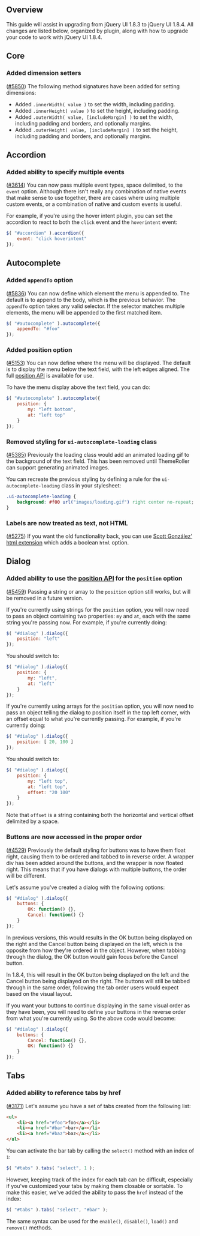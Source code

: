 <script>{
	"title": "jQuery UI 1.8.4 Upgrade Guide",
	"toc": true
}</script>

## Overview

This guide will assist in upgrading from jQuery UI 1.8.3 to jQuery UI 1.8.4.
All changes are listed below, organized by plugin, along with how to upgrade
your code to work with jQuery UI 1.8.4.

## Core

### Added dimension setters

([#5850](http://bugs.jqueryui.com/ticket/5850))
The following method signatures have been added for setting dimensions:

* Added `.innerWidth( value )` to set the width, including padding.
* Added `.innerHeight( value )` to set the height, including padding.
* Added `.outerWidth( value, [includeMargin] )` to set the width, including
padding and borders, and optionally margins.
* Added `.outerHeight( value, [includeMargin] )` to set the height, including
padding and borders, and optionally margins.

## Accordion

### Added ability to specify multiple events

([#3614](http://bugs.jqueryui.com/ticket/3614))
You can now pass multiple event types, space delimited, to the `event` option.
Although there isn't really any combination of native events that make sense to
use together, there are cases where using multiple custom events, or a
combination of native and custom events is useful.

For example, if you're using the hover intent plugin, you can set the accordion
to react to both the `click` event and the `hoverintent` event:

```js
$( "#accordion" ).accordion({
	event: "click hoverintent"
});
```

## Autocomplete

### Added `appendTo` option

([#5836](http://bugs.jqueryui.com/ticket/5836))
You can now define which element the menu is appended to. The default is to
append to the body, which is the previous behavior. The `appendTo` option takes
any valid selector. If the selector matches multiple elements, the menu will be
appended to the first matched item.

```js
$( "#autocomplete" ).autocomplete({
	appendTo: "#foo"
});
```

### Added position option

([#5153](http://bugs.jqueryui.com/ticket/5153))
You can now define where the menu will be displayed. The default is to display
the menu below the text field, with the left edges aligned. The full
[position API](http://api.jqueryui.com/position/) is available for use.

To have the menu display above the text field, you can do:

```js
$( "#autocomplete" ).autocomplete({
	position: {
		my: "left bottom",
		at: "left top"
	}
});
```

### Removed styling for `ui-autocomplete-loading` class

([#5385](http://bugs.jqueryui.com/ticket/5385))
Previously the loading class would add an animated loading gif to the background
of the text field. This has been removed until ThemeRoller can support
generating animated images.

You can recreate the previous styling by defining a rule for the
`ui-autocomplete-loading` class in your stylesheet:

```css
.ui-autocomplete-loading {
	background: #f00 url("images/loading.gif") right center no-repeat;
}
```

### Labels are now treated as text, not HTML

([#5275](http://bugs.jqueryui.com/ticket/5275))
If you want the old functionality back, you can use
[Scott González' html extension](https://github.com/scottgonzalez/jquery-ui-extensions/blob/master/src/autocomplete/jquery.ui.autocomplete.html.js)
which adds a boolean `html` option.

## Dialog

### Added ability to use the [position API](http://api.jqueryui.com/position/) for the `position` option

([#5459](http://bugs.jqueryui.com/ticket/5459))
Passing a string or array to the `position` option still works, but will be
removed in a future version.

If you're currently using strings for the `position` option, you will now need
to pass an object containing two properties: `my` and `at`, each with the same
string you're passing now. For example, if you're currently doing:

```js
$( "#dialog" ).dialog({
	position: "left"
});
```

You should switch to:

```js
$( "#dialog" ).dialog({
	position: {
		my: "left",
		at: "left"
	}
});
```

If you're currently using arrays for the `position` option, you will now need
to pass an object telling the dialog to position itself in the top left corner,
with an offset equal to what you're currently passing. For example, if you're
currently doing:

```js
$( "#dialog" ).dialog({
	position: [ 20, 100 ]
});
```

You should switch to:

```js
$( "#dialog" ).dialog({
	position: {
		my: "left top",
		at: "left top",
		offset: "20 100"
	}
});
```

Note that `offset` is a string containing both the horizontal and vertical
offset delimited by a space.

### Buttons are now accessed in the proper order

([#4529](http://bugs.jqueryui.com/ticket/4529))
Previously the default styling for buttons was to have them float right, causing
them to be ordered and tabbed to in reverse order. A wrapper div has been added
around the buttons, and the wrapper is now floated right. This means that if you
have dialogs with multiple buttons, the order will be different.

Let's assume you've created a dialog with the following options:

```js
$( "#dialog" ).dialog({
	buttons: {
		OK: function() {},
		Cancel: function() {}
	}
});
```

In previous versions, this would results in the OK button being displayed on the
right and the Cancel button being displayed on the left, which is the opposite
from how they're ordered in the object. However, when tabbing through the dialog,
the OK button would gain focus before the Cancel button.

In 1.8.4, this will result in the OK button being displayed on the left and the
Cancel button being displayed on the right. The buttons will still be tabbed
through in the same order, following the tab order users would expect based on
the visual layout.

If you want your buttons to continue displaying in the same visual order as they
have been, you will need to define your buttons in the reverse order from what
you're currently using. So the above code would become:

```js
$( "#dialog" ).dialog({
	buttons: {
		Cancel: function() {},
		OK: function() {}
	}
});
```

## Tabs

### Added ability to reference tabs by href

([#3171](http://bugs.jqueryui.com/ticket/3171))
Let's assume you have a set of tabs created from the following list:

```html
<ul>
	<li><a href="#foo">foo</a></li>
	<li><a href="#bar">bar</a></li>
	<li><a href="#baz">baz</a></li>
</ul>
```

You can activate the bar tab by calling the `select()` method with an index
of `1`:

```js
$( "#tabs" ).tabs( "select", 1 );
```

However, keeping track of the index for each tab can be difficult, especially
if you've customized your tabs by making them closable or sortable. To make this
easier, we've added the ability to pass the `href` instead of the index:

```js
$( "#tabs" ).tabs( "select", "#bar" );
```

The same syntax can be used for the `enable()`, `disable()`, `load()` and
`remove()` methods.
